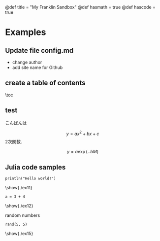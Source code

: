 @def title = "My Franklin Sandbox"
@def hasmath = true
@def hascode = true

# Examples

## Update file config.md
* change author
* add site name for Github 

## create a table of contents

\toc

## test
こんばんは

$$
y = ax^2+bx+c
$$
2次関数．

$$
y = a\exp(-bM)
$$

## Julia code samples

```julia:./ex11
println("Hello world!")
```

\show{./ex11}

```julia:./ex12
a = 3 + 4
```

\show{./ex12}

random numbers

```julia:./ex15
rand(5, 5)
```
\show{./ex15}


<!--
# Franklin syntax sandbox

This page is meant as a sandbox for Franklin Syntax so that you can quickly practice or experience things.

## Sandbox

Write whatever you want here to practice Franklin Syntax:

```julia:./ex1
using LinearAlgebra, Random
Random.seed!(135)
a, b = randn(50), randn(50)
println(dot(a, b))
println(sum(ai * bi for (ai, bi) ∈ zip(a, b)))
```

\output{./ex1}

(yet another example that floating point arithmetics can be complicated).

$$ \forall x \in \R:\quad \scal{x, x} \ge 0 $$

\newcommand{\E}{\mathbb E}

Surely some people remember the ordering, but I always forget:

$$ \varphi(\E[X]) \le \E[\varphi(X)] $$

for $\varphi$ convex.
-->
